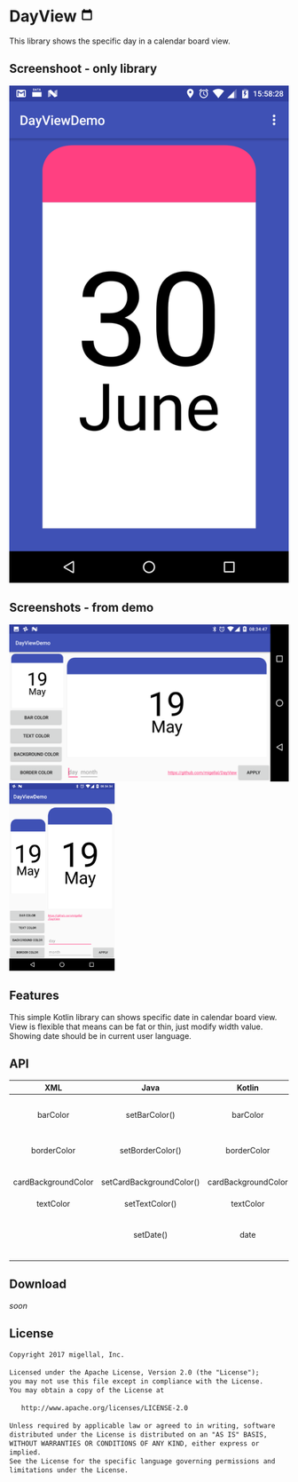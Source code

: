 # DayView <img src="https://raw.githubusercontent.com/migellal/DayView/master/app/src/main/res/drawable-mdpi/ic_calendar_blank_black_48dp.png" width="24">

This library shows the specific day in a calendar board view.

## Screenshoot - only library

<img src="https://raw.githubusercontent.com/migellal/DayView/master/app/src/main/res/raw/only_lib.png">

## Screenshots - from demo

<img src="https://raw.githubusercontent.com/migellal/DayView/master/app/src/main/res/raw/horizontal.png" width="600"> <img src="https://raw.githubusercontent.com/migellal/DayView/master/app/src/main/res/raw/vertical.png" width="190">

## Features

This simple Kotlin library can shows specific date in calendar board view. View is flexible that means can be fat or thin, just modify width value. Showing date should be in current user language.

## API

| XML                 | Java                     | Kotlin              | Info                                                 |
| :------------------:|:------------------------:|:-------------------:|:----------------------------------------------------:|
| barColor            | setBarColor()            | barColor            | most important, default primaryColor                 |
| borderColor         | setBorderColor()         | borderColor         | almost invisible, 1px width                          |
| cardBackgroundColor | setCardBackgroundColor() | cardBackgroundColor | background inside board, default white               |
| textColor           | setTextColor()           | textColor           | default black                                        |
|                     | setDate()                | date                | should show month in user lang, default current date |

## Download

_soon_

License
--------

    Copyright 2017 migellal, Inc.

    Licensed under the Apache License, Version 2.0 (the "License");
    you may not use this file except in compliance with the License.
    You may obtain a copy of the License at

       http://www.apache.org/licenses/LICENSE-2.0

    Unless required by applicable law or agreed to in writing, software
    distributed under the License is distributed on an "AS IS" BASIS,
    WITHOUT WARRANTIES OR CONDITIONS OF ANY KIND, either express or implied.
    See the License for the specific language governing permissions and
    limitations under the License.
